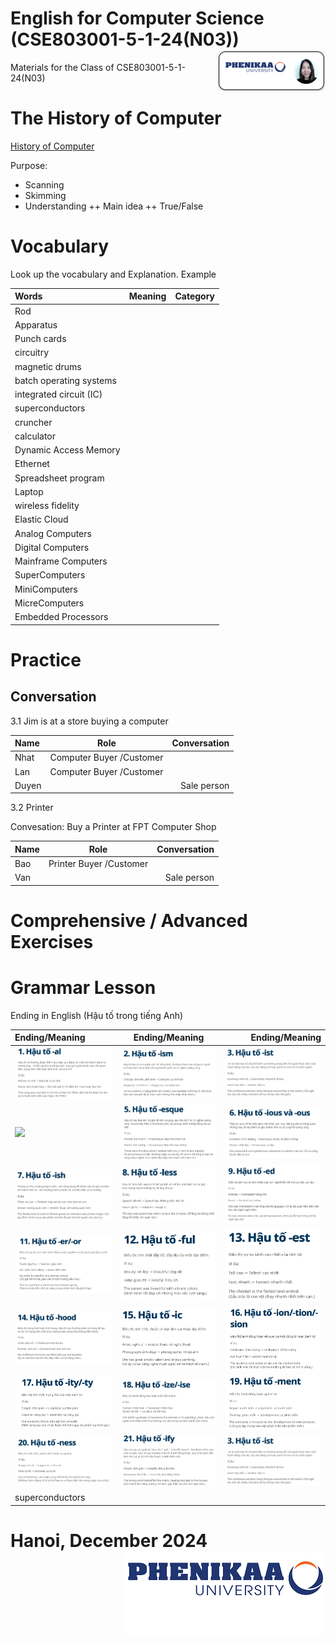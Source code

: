 # English for Computer Science (CSE803001-5-1-24(N03)) <img src='img/nglthu.png' align='right'> 


Materials for the Class of CSE803001-5-1-24(N03)

# The History of Computer

[History of Computer](Computer/HistoryofComputers.pdf)

Purpose:
+ Scanning
+ Skimming
+ Understanding
  ++ Main idea
  ++ True/False
  



# Vocabulary
 
   Look up the vocabulary and Explanation.
   Example

| Words            | Meaning | Category|
| :---------------- | :------: | ----: |
| Rod |     |  |
| Apparatus |     |  |
| Punch cards |     |  |
| circuitry |     |  |
| magnetic drums |    |  |
| batch operating systems |     |  |
| integrated circuit (IC)  |     |  |
| superconductors |    |  |
| cruncher |     |  |
| calculator |     |  |
| Dynamic Access Memory |    |  |
| Ethernet |    |  |
| Spreadsheet program |    |  |
| Laptop  |    |  |
| wireless fidelity  |    |  |
| Elastic Cloud  |    |  |
| Analog Computers  |    |  |
| Digital Computers  |    |  |
| Mainframe Computers  |    |  |
| SuperComputers  |    |  |
| MiniComputers  |    |  |
| MicreComputers  |    |  |
| Embedded Processors  |    |  |

# Practice
## Conversation


3.1 Jim is at a store
buying a computer

| Name            | Role | Conversation|
| :---------------- | :------: | ----: |
| Nhat | Computer Buyer /Customer    |  |
| Lan |  Computer Buyer /Customer   |  |
| Duyen |     | Sale person |



3.2 Printer

 Convesation: Buy a Printer at FPT Computer Shop

| Name            | Role | Conversation|
| :---------------- | :------: | ----: |
| Bao | Printer Buyer /Customer    |  |
| Van |     | Sale person |

# Comprehensive / Advanced Exercises

# Grammar Lesson

Ending in English (Hậu tố trong tiếng Anh)

| Ending/Meaning            | Ending/Meaning | Ending/Meaning|
| :---------------- | :------: | ----: |
| <img src='img/1_al.png'> | <img src='img/2_ism.png'>     |  <img src='img/3Endig_ist.png'> |
| <img src='img/4Ending_ist.png'> | <img src='img/5Ending_esque.png'>     |  <img src='img/6Ending_ious.png'> |
| <img src='img/7Ending_ish.png'> | <img src='img/8Ending_less.png'>     |  <img src='img/9Ending_ed.png'> |
| <img src='img/11_er.png'> | <img src='img/12_ful.png'>     |  <img src='img/13_est.png'> |
| <img src='img/14_hood.png'> | <img src='img/15_ic.png'>     |  <img src='img/16_ion_tion_sion.png'> |
| <img src='img/17_ity_ty.png'> | <img src='img/18_ize_ise.png'>     |  <img src='img/19_ment.png'> |
| <img src='img/20_ness.png'> | <img src='img/21_ify.png'>     |  <img src='img/3Endig_ist.png'> |
| superconductors |    |  |



# Hanoi, December 2024 <img src='img/logo.png' align='right'> 
